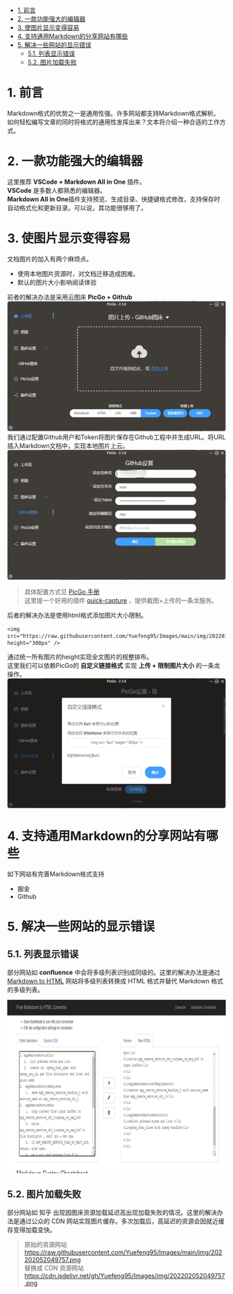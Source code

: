- [1. 前言](#1-前言)
- [2. 一款功能强大的编辑器](#2-一款功能强大的编辑器)
- [3. 使图片显示变得容易](#3-使图片显示变得容易)
- [4. 支持通用Markdown的分享网站有哪些](#4-支持通用markdown的分享网站有哪些)
- [5. 解决一些网站的显示错误](#5-解决一些网站的显示错误)
  - [5.1. 列表显示错误](#51-列表显示错误)
  - [5.2. 图片加载失败](#52-图片加载失败)


# 1. 前言

Markdown格式的优势之一是通用性强。许多网站都支持Markdown格式解析。   
如何轻松编写文章的同时将格式的通用性发挥出来？文本将介绍一种合适的工作方式。

# 2. 一款功能强大的编辑器

这里推荐 **VSCode + Markdown All in One** 插件。   
**VSCode** 是多数人都熟悉的编辑器。    
**Markdown All in One**插件支持预览、生成目录、快捷键格式修改，支持保存时自动格式化和更新目录。可以说，其功能很够用了。

# 3. 使图片显示变得容易

文档图片的加入有两个麻烦点。  

- 使用本地图片资源时，对文档迁移造成困难。
- 默认的图片大小影响阅读体验

前者的解决办法是采用云图床 **PicGo + Github**   
<img src="https://raw.githubusercontent.com/Yuefeng95/Images/main/img/202201301538348.png" height="300px" />   
我们通过配置Github用户和Token将图片保存在Github工程中并生成URL。将URL插入Markdown文档中，实现本地图片上云。   
<img src="https://raw.githubusercontent.com/Yuefeng95/Images/main/img/202201301551084.png" height="300px" />

> 具体配置方式见 [PicGo 手册](https://picgo.github.io/PicGo-Doc/zh/guide/#%E5%BA%94%E7%94%A8%E6%A6%82%E8%BF%B0)   
> 这里提一个好用的插件 [quick-capture](https://github.com/PicGo/picgo-plugin-quick-capture) ，提供截图+上传的一条龙服务。

后者的解决办法是使用html格式添加图片大小限制。
```
<img src="https://raw.githubusercontent.com/Yuefeng95/Images/main/img/202201301538348.png" height="300px" />  
```
通过统一所有图片的height实现全文图片的规整排布。   
这里我们可以依赖PicGo的 **自定义链接格式** 实现 **上传 + 限制图片大小** 的一条龙操作。   
<img src="https://raw.githubusercontent.com/Yuefeng95/Images/main/img/202201301551773.png" height="300px" />

# 4. 支持通用Markdown的分享网站有哪些

如下网站有完善Markdown格式支持

- 掘金
- Github

# 5. 解决一些网站的显示错误

## 5.1. 列表显示错误

部分网站如 **confluence** 中会将多级列表识别成同级的。这里的解决办法是通过 [Markdown to HTML](https://markdowntohtml.com/) 网站将多级列表转换成 HTML 格式并替代 Markdown 格式的多级列表。

<img src="https://raw.githubusercontent.com/Yuefeng95/Images/main/img/202202052049757.png" height="400px" />

## 5.2. 图片加载失败

部分网站如 知乎 出现因图床资源加载延迟高出现加载失败的情况。这里的解决办法是通过公众的 CDN 网站实现图片缓存。多次加载后，高延迟的资源会因就近缓存变得加载变快。

>原始的资源网站    
>https://raw.githubusercontent.com/Yuefeng95/Images/main/img/202202052049757.png    
>替换成 CDN 资源网站    
>https://cdn.jsdelivr.net/gh/Yuefeng95/Images/img/202202052049757.png   



